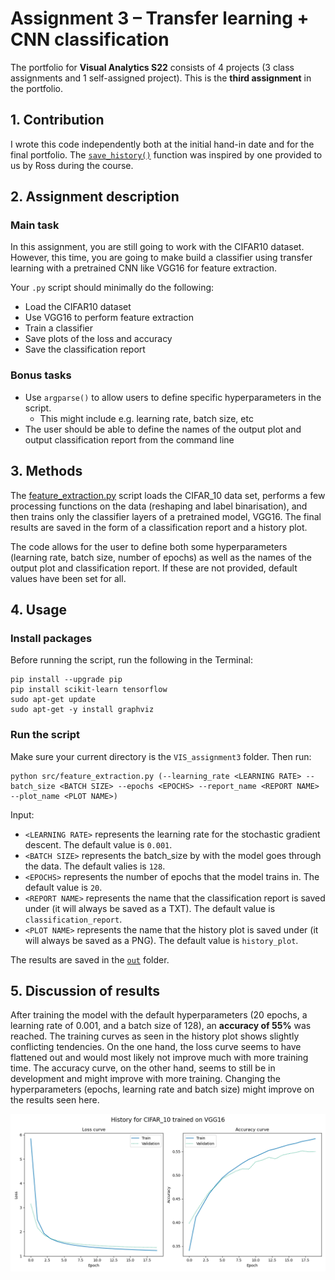 # Assignment 3 – Transfer learning + CNN classification
The portfolio for __Visual Analytics S22__ consists of 4 projects (3 class assignments and 1 self-assigned project). This is the __third assignment__ in the portfolio.

## 1. Contribution
I wrote this code independently both at the initial hand-in date and for the final portfolio. The [`save_history()`](https://github.com/agnesbn/VIS_assignment3/blob/03a2fdd27c9c3faecbc9b0807a8b45425d893de4/src/feature_extraction.py#L32) function was  inspired by one provided to us by Ross during the course.

## 2. Assignment description
### Main task
In this assignment, you are still going to work with the CIFAR10 dataset. However, this time, you are going to make build a classifier using transfer learning with a pretrained CNN like VGG16 for feature extraction. 

Your ```.py``` script should minimally do the following:

- Load the CIFAR10 dataset
- Use VGG16 to perform feature extraction
- Train a classifier 
- Save plots of the loss and accuracy 
- Save the classification report

### Bonus tasks
- Use ```argparse()``` to allow users to define specific hyperparameters in the script.
  - This might include e.g. learning rate, batch size, etc
- The user should be able to define the names of the output plot and output classification report from the command line

## 3. Methods
The [feature_extraction.py](https://github.com/agnesbn/VIS_assignment3/blob/main/src/feature_extraction.py) script loads the CIFAR_10 data set, performs a few processing functions on the data (reshaping and label binarisation), and then trains only the classifier layers of a pretrained model, VGG16. The final results are saved in the form of a classification report and a history plot.

The code allows for the user to define both some hyperparameters (learning rate, batch size, number of epochs) as well as the names of the output plot and classification report. If these are not provided, default values have been set for all.

## 4. Usage
### Install packages
Before running the script, run the following in the Terminal:
```
pip install --upgrade pip
pip install scikit-learn tensorflow
sudo apt-get update
sudo apt-get -y install graphviz
```

### Run the script
Make sure your current directory is the `VIS_assignment3` folder. Then run:
```
python src/feature_extraction.py (--learning_rate <LEARNING RATE> --batch_size <BATCH SIZE> --epochs <EPOCHS> --report_name <REPORT NAME> --plot_name <PLOT NAME>)
```
Input:

- `<LEARNING RATE>` represents the learning rate for the stochastic gradient descent. The default value is `0.001`.
- `<BATCH SIZE>` represents the batch_size by with the model goes through the data. The default valies is `128`.
- `<EPOCHS>` represents the number of epochs that the model trains in. The default value is `20`.
- `<REPORT NAME>` represents the name that the classification report is saved under (it will always be saved as a TXT). The default value is `classification_report`.
- `<PLOT NAME>` represents the name that the history plot is saved under (it will always be saved as a PNG). The default value is `history_plot`.


The results are saved in the [`out`](https://github.com/agnesbn/VIS_assignment3/tree/main/out) folder.

## 5. Discussion of results
After training the model with the default hyperparameters (20 epochs, a learning rate of 0.001, and a batch size of 128), an **accuracy of 55%** was reached. The training curves as seen in the history plot shows slightly conflicting tendencies. On the one hand, the loss curve seems to have flattened out and would most likely not improve much with more training time. The accuracy curve, on the other hand, seems to still be in development and might improve with more training. Changing the hyperparameters (epochs, learning rate and batch size) might improve on the results seen here.

![](https://github.com/agnesbn/VIS_assignment3/blob/main/out/history_plot.png)
